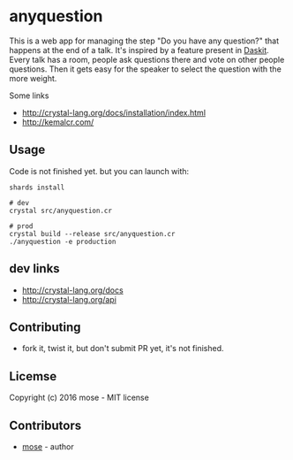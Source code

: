 # anyquestion

This is a web app for managing the step "Do you have any question?" that happens at the end of a talk. It's inspired by a feature present in [Daskit](https://www.daskit.com/). Every talk has a room, people ask questions there and vote on other people questions. Then it gets easy for the speaker to select the question with the more weight.

Some links

- http://crystal-lang.org/docs/installation/index.html
- http://kemalcr.com/

## Usage

Code is not finished yet. but you can launch with:

    shards install

    # dev
    crystal src/anyquestion.cr

    # prod
    crystal build --release src/anyquestion.cr
    ./anyquestion -e production

## dev links

- http://crystal-lang.org/docs
- http://crystal-lang.org/api

## Contributing

- fork it, twist it, but don't submit PR yet, it's not finished.

## Licemse

Copyright (c) 2016 mose - MIT license

## Contributors

- [mose](https://github.com/mose) - author
